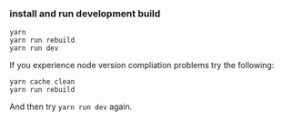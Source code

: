 ### install and run development build

```
yarn
yarn run rebuild
yarn run dev
```

If you experience node version compliation problems try the following:

```
yarn cache clean
yarn run rebuild
```

And then try `yarn run dev` again.